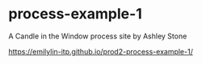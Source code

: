 # process-example-1
A Candle in the Window process site by Ashley Stone

https://emilylin-itp.github.io/prod2-process-example-1/
